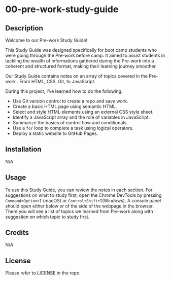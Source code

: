 # 00-pre-work-study-guide

## Description

Welcome to our Pre-work  Study Guide! 

This Study Guide was designed specifically for  boot camp students  who were going through the Pre-work before camp. 
It aimed to assist students in tackling  the wealth of  informations gathered during the Pre-work into a coherent and structured format, making their learning  journey smoother.  

Our  Study Guide contains  notes on an array of topics covered in the Pre-work . From  HTML, CSS, Git, to JavaScript.

During this project, I've learned how to do the following:
* Use Git version control to create a repo and save work.
* Create a basic HTML page using semantic HTML.
* Select and style HTML elements using an external CSS style sheet.
* Identify a JavaScript array and the role of variables in JavaScript.
* Summarize the basics of control flow and conditionals.
* Use a ```for``` loop to complete a task using logical operators.
* Deploy a static website to GitHub Pages.

## Installation

N/A

## Usage

To use this Study Guide, you can review the notes in each section. For suggestions on what to study first, open the Chrome DevTools by pressing ```Command+Option+I``` (macOS) or ```Control+Shift+I```(Windows). A console panel should open either below or of the side of the webpage in the browser. There you will see a list of topics we learned from Pre-work along with suggestion on which topic to study first.

## Credits

N/A

## License

Please refer to LICENSE in the repo.

